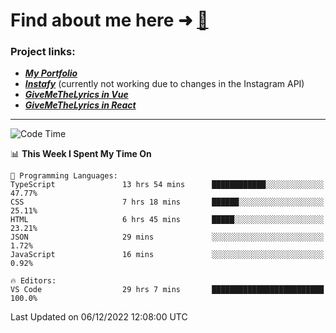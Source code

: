 # Find about me here ➜ [🧑](https://pauabella.dev)

### Project links:
- ***[My Portfolio](https://pauabella.dev)***
- ***[Instafy](https://instafy.me)*** (currently not working due to changes in the Instagram API)
- ***[GiveMeTheLyrics in Vue](https://lyrics.pauabella.dev)***
- ***[GiveMeTheLyrics in React](https://pauabella.dev/GiveMeTheLyrics)***

---
<!--START_SECTION:waka-->
![Code Time](http://img.shields.io/badge/Code%20Time-1%2C715%20hrs%2055%20mins-blue)

📊 **This Week I Spent My Time On** 

```text
💬 Programming Languages: 
TypeScript               13 hrs 54 mins      ████████████░░░░░░░░░░░░░   47.77% 
CSS                      7 hrs 18 mins       ██████░░░░░░░░░░░░░░░░░░░   25.11% 
HTML                     6 hrs 45 mins       █████░░░░░░░░░░░░░░░░░░░░   23.21% 
JSON                     29 mins             ░░░░░░░░░░░░░░░░░░░░░░░░░   1.72% 
JavaScript               16 mins             ░░░░░░░░░░░░░░░░░░░░░░░░░   0.92%

🔥 Editors: 
VS Code                  29 hrs 7 mins       █████████████████████████   100.0%

```


 Last Updated on 06/12/2022 12:08:00 UTC
<!--END_SECTION:waka-->
